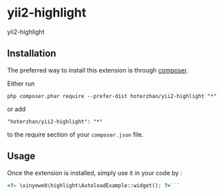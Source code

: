 yii2-highlight
==============
yii2-highlight

Installation
------------

The preferred way to install this extension is through [composer](http://getcomposer.org/download/).

Either run

```
php composer.phar require --prefer-dist hoterzhan/yii2-highlight "*"
```

or add

```
"hoterzhan/yii2-highlight": "*"
```

to the require section of your `composer.json` file.


Usage
-----

Once the extension is installed, simply use it in your code by  :

```php
<?= \xinyeweb\highlight\AutoloadExample::widget(); ?>```